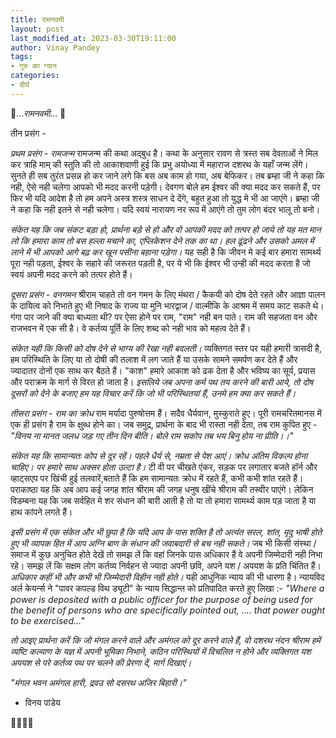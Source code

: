 ```yaml
---
title: रामनवमी
layout: post
last_modified_at: 2023-03-30T19:11:00
author: Vinay Pandey
tags:
- गुरु का ग्यान
categories:
- दीर्घ
---
```

🙏...*रामनवमी*... 🙏

तीन प्रसंग -

*प्रथम प्रसंग -  रामजन्म*
रामजन्म की कथा अद्बुध है। कथा के अनुसार रावण से त्रस्त सब देवताओं ने मिल कर त्राहि माम् की स्तुति की तो आकाशवाणी हुई कि प्रभु अयोध्या में महाराज दशरथ के यहाँ जन्म लेंगे। सुनते ही सब तुरंत प्रसन्न हो कर जाने लगे कि बस अब काम हो गया, अब बेफिकर। तब ब्रम्हा जी ने कहा कि नही, ऐसे नही चलेगा आपको भी मदद करनी पड़ेगी। देवगण बोले हम ईश्वर की क्या मदद कर सकते हैं, पर फिर भी यदि आदेश है तो हम अपने अस्त्र शस्त्र साधन दे देंगे, बहुत हुआ तो युद्ध मे भी आ जाएंगे। ब्रम्हा जी ने कहा कि नही इतने से नही चलेगा। यदि स्वयं नारायण नर रूप में आएंगे तो तुम लोग बंदर भालू तो बनो। 

*संकेत यह कि जब संकट बड़ा हो, प्रार्थना बड़े से हो और वो आपकी मदद को तत्पर हो जाये तो यह मत मान लो कि हमारा काम तो बस हल्ला मचाने का, एप्लिकेशन देने तक का था। हल ढूंढने और उसको अमल में लाने में भी आपको आगे बढ़ कर खून पसीना बहाना पड़ेगा।* यह सही है कि जीवन मे कई बार हमारा सामर्थ्य पूरा नही पड़ता, ईश्वर के सहारे की जरूरत पड़ती है, पर ये भी कि ईश्वर भी उन्ही की मदद करता है जो स्वयं अपनी मदद करने को तत्पर होते हैं।

*दूसरा प्रसंग - वनगमन*
 श्रीराम चाहते तो वन गमन के लिए मंथरा / कैकयी को दोष देते रहते और आज्ञा पालन के दायित्व को निभाते हुए भी निषाद के राज्य या मुनि भारद्वाज / वाल्मीकि के आश्रम में समय काट सकते थे। गंगा पार जाने की क्या बाध्यता थी? पर ऐसा होने पर राम, "राम" नही बन पाते। राम की सहजता वन और राजभवन में एक सी है। वे कर्तव्य पूर्ति के लिए शब्द को नही भाव को महत्व देते हैं। 

*संकेत यही कि किसी को दोष देने से भाग्य की रेखा नही बदलती।* व्यक्तिगत स्तर पर यही हमारी त्रासदी है, हम परिस्थिति के लिए या तो दोषी की तलाश में लग जाते हैं या उसके सामने समर्पण कर देते हैं और ज्यादातर दोनों एक साथ कर बैठते हैं। "काश" हमारे आकाश को ढक देता है और  भविष्य का सूर्य, प्रयास और पराक्रम के मार्ग से विरत हो जाता है। *इसलिये जब अपना कर्म पथ तय करने की बारी आये, तो दोष दूसरों को देने के बजाए हम यह विचार करें कि जो भी परिस्थितयां हैं, उनमे हम क्या कर सकते हैं।*

*तीसरा प्रसंग - राम का क्रोध*
राम मर्यादा पुरुषोत्तम हैं। सदैव धैर्यवान, मुस्कुराते हुए। पूरी रामचरितमानस में एक ही प्रसंग है राम के क्षुब्ध होने का। जब समुद्र, प्रार्थना के बाद भी रास्ता नही देता, तब राम कुपित हुए - 
_"विनय ना मानत जलध जड़ गए तीन दिन बीति।_
_बोले राम सकोप तब भय बिनु होय ना प्रीति।।"_

*संकेत यह कि सामान्यतः कोप से दूर रहें। पहले धैर्य से, नम्रता से पेश आएं। क्रोध अंतिम विकल्प होना चाहिए। पर हमारे साथ अक्सर होता उल्टा है।* टी वी पर चीखते एंकर, सड़क पर लगातार बजते हॉर्न और व्हाट्सएप पर खिंची हुई तलवारें,बताते हैं कि हम सामान्यतः क्रोध में रहते हैं, कभी कभी शांत रहते हैं। पराकाष्ठा यह कि अब आप कई जगह शांत श्रीराम की जगह धनुष खींचे श्रीराम की तस्वीर पाएंगे। लेकिन विडम्बना यह कि जब सर्वहित मे शर संधान की बारी आती है तो या तो हमारा सामर्थ्य काम पड़ जाता है या हाथ कांपने लगते हैं। 

*इसी प्रसंग में एक संकेत और भी छुपा है कि यदि आप के पास शक्ति है तो अत्यंत सरल, शांत, मृदु भाषी होते हुए भी व्यापक हित में आप अग्नि बाण के संधान की जवाबदारी से बच नही सकते।*  जब भी किसी संस्था / समाज में कुछ अनुचित होते देखें तो समझ लें कि वहां जिनके पास अधिकार हैं वे अपनी जिम्मेदारी नही निभा रहे। समझ लें कि सक्षम लोग कर्तव्य निर्वहन से ज्यादा अपनी छवि, अपने यश / अपयश के प्रति चिंतित हैं। *अधिकार कहीं भी और कभी भी जिम्मेदारी विहीन नही होते।* यही आधुनिक न्याय की भी धारणा है। न्यायविद अर्ल केयर्न्स ने "पावर कपल्ड विथ ड्यूटी" के न्याय सिद्धान्त को प्रतिपादित करते हुए लिखा :-
 _"Where a power is deposited with a public officer for the purpose of being used for the benefit of persons who are specifically pointed out, .... that power ought to be exercised..."_

*तो आइए प्रार्थना करें कि जो मंगल करने वाले और अमंगल को दूर करने वाले हैं, वो दशरथ नंदन श्रीराम हमें व्यष्टि कल्याण के यज्ञ में अपनी भूमिका निभाने, कठिन परिस्थियों में विचलित न होने और  व्यक्तिगत यश अपयश से परे कर्तव्य पथ पर चलने की प्रेरणा दें, मार्ग दिखाएं।*

_"मंगल भवन अमंगल हारी,_
_द्रवउ सो दसरथ अजिर बिहारी।"_

- विनय पांडेय

🙏🌷🌷🙏


